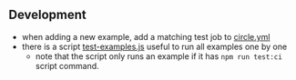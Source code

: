 ## Development

- when adding a new example, add a matching test job to [circle.yml](circle.yml)
- there is a script [test-examples.js](test-examples.js) useful to run all examples one by one
  * note that the script only runs an example if it has `npm run test:ci` script command.
